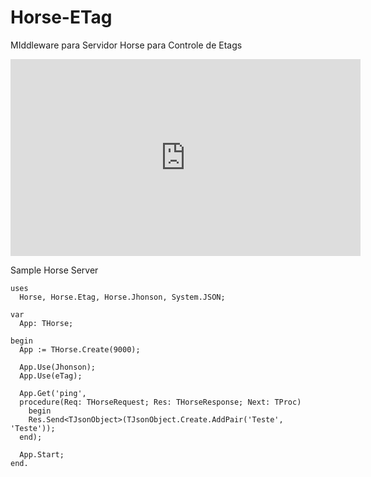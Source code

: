 # Horse-ETag
MIddleware para Servidor Horse para Controle de Etags

<iframe width="560" height="315" src="https://www.youtube.com/embed/3sx5resW8qM" frameborder="0" allow="accelerometer; autoplay; encrypted-media; gyroscope; picture-in-picture" allowfullscreen></iframe>

Sample Horse Server
```delphi
uses
  Horse, Horse.Etag, Horse.Jhonson, System.JSON;

var
  App: THorse;

begin
  App := THorse.Create(9000);

  App.Use(Jhonson);
  App.Use(eTag);

  App.Get('ping',
  procedure(Req: THorseRequest; Res: THorseResponse; Next: TProc)
	begin
    Res.Send<TJsonObject>(TJsonObject.Create.AddPair('Teste', 'Teste'));
  end);

  App.Start;
end.
```